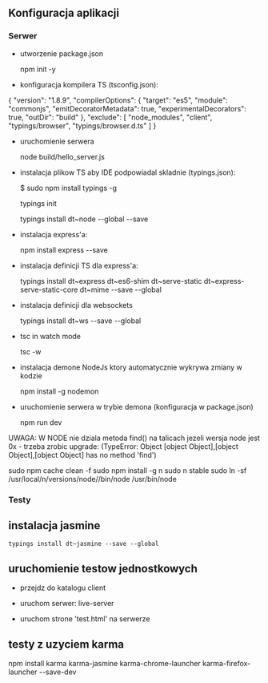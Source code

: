 
## Konfiguracja aplikacji

### Serwer

-  utworzenie package.json

    npm init -y

-  konfiguracja kompilera TS (tsconfig.json):

{
 "version": "1.8.9",
 "compilerOptions": {
 "target": "es5",
 "module": "commonjs",
 "emitDecoratorMetadata": true,
 "experimentalDecorators": true,
 "outDir": "build"
 },
 "exclude": [
 "node_modules",
 "client",
 "typings/browser",
 "typings/browser.d.ts"
 ]
}

- uruchomienie serwera

    node build/hello_server.js

- instalacja plikow TS aby IDE podpowiadal skladnie (typings.json):

  $ sudo npm install typings -g

  typings init

  typings install dt~node --global --save

- instalacja express'a:

    npm install express --save

- instalacja definicji TS dla express'a:

    typings install dt~express dt~es6-shim dt~serve-static dt~express-serve-static-core dt~mime --save --global

- instalacja definicji dla websockets

    typings install dt~ws --save --global

- tsc in watch mode

   tsc -w

- instalacja demone NodeJs ktory automatycznie wykrywa zmiany w kodzie

   npm install -g nodemon

- uruchomienie serwera w trybie demona (konfiguracja w package.json)

   npm run dev


UWAGA: W NODE nie dziala metoda find() na talicach jezeli wersja node jest 0x - trzeba zrobic upgrade:
(TypeError: Object [object Object],[object Object],[object Object] has no method 'find')

  sudo npm cache clean -f
  sudo npm install -g n
  sudo n stable
  sudo ln -sf /usr/local/n/versions/node/<VERSION>/bin/node /usr/bin/node

### Testy

## instalacja jasmine

    typings install dt~jasmine --save --global

## uruchomienie testow jednostkowych

- przejdz do katalogu client

- uruchom serwer: live-server

- uruchom strone 'test.html' na serwerze

## testy z uzyciem karma

  npm install karma karma-jasmine karma-chrome-launcher karma-firefox-launcher --save-dev


